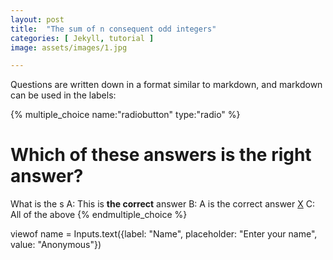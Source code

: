 ```yaml
---
layout: post
title:  "The sum of n consequent odd integers"
categories: [ Jekyll, tutorial ]
image: assets/images/1.jpg

---
```

Questions are written down in a format similar to markdown, and markdown can be used in the labels:

{% multiple_choice name:"radiobutton" type:"radio" %}
# Which of these answers is the right answer?
What is the s
[ ](answerA) A: This is **the correct** answer
[](answerB) B: A is the correct answer
[X](allAbove) C: All of the above
{% endmultiple_choice %}


viewof name = Inputs.text({label: "Name", placeholder: "Enter your name", value: "Anonymous"})


